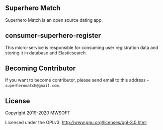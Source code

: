## Superhero Match
Superhero Match is an open source dating app.

## consumer-superhero-register
This micro-service is responsible for consuming user registration data and storing it in database and Elasticsearch. 

## Becoming Contributor
If you want to become contributor, please send email to this address - `superheromatch@gmail.com`.

## License
Copyright 2019-2020 MWSOFT

Licensed under the GPLv3: http://www.gnu.org/licenses/gpl-3.0.html
